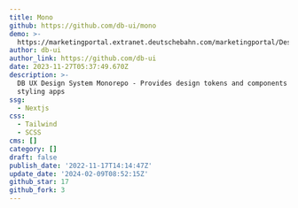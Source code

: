 ```yaml
---
title: Mono
github: https://github.com/db-ui/mono
demo: >-
  https://marketingportal.extranet.deutschebahn.com/marketingportal/Design-Anwendungen/db-ux-design-system-v3/components
author: db-ui
author_link: https://github.com/db-ui
date: 2023-11-27T05:37:49.670Z
description: >-
  DB UX Design System Monorepo - Provides design tokens and components for
  styling apps
ssg:
  - Nextjs
css:
  - Tailwind
  - SCSS
cms: []
category: []
draft: false
publish_date: '2022-11-17T14:14:47Z'
update_date: '2024-02-09T08:52:15Z'
github_star: 17
github_fork: 3
---
```


